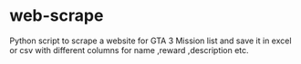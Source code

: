 # web-scrape
Python script to scrape a website for GTA 3 Mission list and save it in excel or csv with different columns for name ,reward ,description etc.
